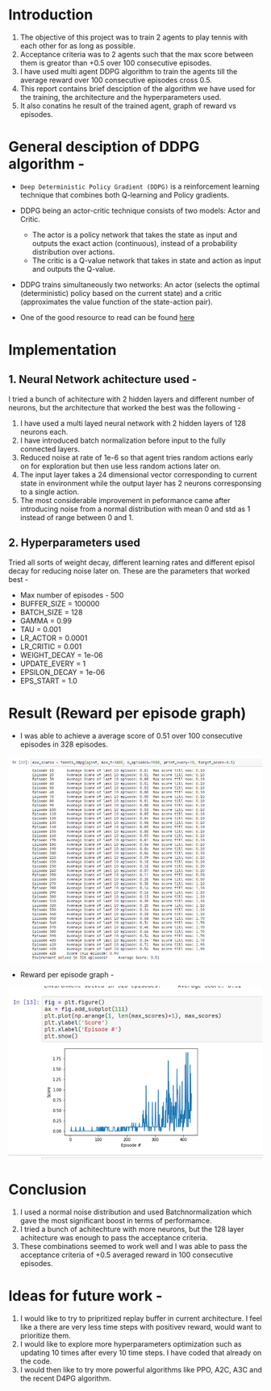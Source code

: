 [image1]: ./data/tennis_required_episodes.png "Episode required"

[image2]: ./data/tennis_score_per_episode.png "Reward per episode"

# Introduction

1. The objective of this project was to train 2 agents to play tennis with each other for as long as possible.
2. Acceptance criteria was to 2 agents such that the max score between them is greator than +0.5 over 100 consecutive episodes.
3. I have used multi agent DDPG algorithm to train the agents till the average reward over 100 consecutive episodes cross 0.5.
4. This report contains brief desciption of the algorithm we have used for the training, the architecture and the hyperparameters used.
5. It also conatins he result of the trained agent, graph of reward vs episodes.

# General desciption of DDPG algorithm - 

- `Deep Deterministic Policy Gradient (DDPG)` is a reinforcement learning technique that combines both Q-learning and Policy gradients. 

- DDPG being an actor-critic technique consists of two models: Actor and Critic.
    - The actor is a policy network that takes the state as input and outputs the exact action (continuous), instead of a probability distribution over actions.
    - The critic is a Q-value network that takes in state and action as input and outputs the Q-value.

- DDPG trains simultaneously two networks: An actor (selects the optimal (deterministic) policy based on the current state) and a critic (approximates the value function of the state-action pair).
- One of the good resource to read can be found [here](https://towardsdatascience.com/deep-deterministic-policy-gradients-explained-2d94655a9b7b)
# Implementation

## 1. Neural Network achitecture used -

I tried a bunch of achitecture with 2 hidden layers and different number of neurons, but the architecture that worked the best was the following - 

1. I have used a multi layed neural network with 2 hidden layers of 128 neurons each.
2. I have introduced batch normalization before input to the fully connected layers.
3. Reduced noise at rate of 1e-6 so that agent tries random actions early on for exploration but then use less random actions later on.
4. The input layer takes a 24 dimensional vector corresponding to current state in environment while the output layer has 2 neurons corresponsing to a single action.
5. The most considerable improvement in peformance came after introducing noise from a normal distribution with mean 0 and std as 1 instead of range between 0 and 1.

## 2. Hyperparameters used

Tried all sorts of weight decay, different learning rates and different episol decay for reducing noise later on. These are the parameters that worked best - 

- Max number of episodes - 500
- BUFFER_SIZE = 100000
- BATCH_SIZE = 128
- GAMMA = 0.99
- TAU = 0.001
- LR_ACTOR = 0.0001
- LR_CRITIC = 0.001
- WEIGHT_DECAY = 1e-06
- UPDATE_EVERY = 1
- EPSILON_DECAY = 1e-06
- EPS_START = 1.0

# Result (Reward per episode graph)

- I was able to achieve a average score of 0.51 over 100 consecutive episodes in 328 episodes.

![Episode required][image1]
- Reward per episode graph -

![Reward per episode][image2]


# Conclusion
1. I used a normal noise distribution and used Batchnormalization which gave the most significant boost in terms of performamce.
2. I tried a bunch of achitechture with more neurons, but the 128 layer achitecture was enough to pass the acceptance criteria.
2. These combinations seemed to work well and I was able to pass the acceptance criteria of +0.5 averaged reward in 100 consecutive episodes.

# Ideas for future work - 

1. I would like to try to pripritized replay buffer in current architecture. I feel like a there are very less time steps with positivev reward, would want to prioritize them.
2. I would like to explore more hyperparameters optimization such as updating 10 times after every 10 time steps. I have coded that already on the code.
3. I would then like to try more powerful algorithms like PPO, A2C, A3C and the recent D4PG algorithm.